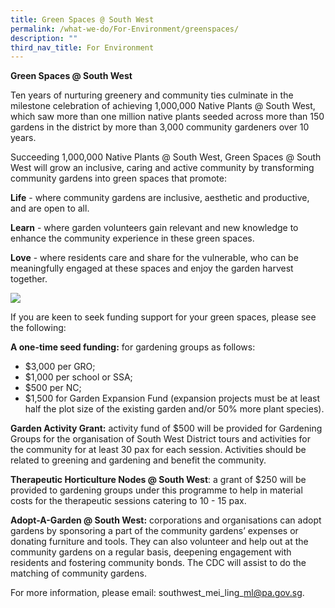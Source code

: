 ```yaml
---
title: Green Spaces @ South West
permalink: /what-we-do/For-Environment/greenspaces/
description: ""
third_nav_title: For Environment
---
```

**Green Spaces @ South West**

Ten years of nurturing greenery and community ties culminate in the milestone celebration of achieving 1,000,000 Native Plants @ South West, which saw more than one million native plants seeded across more than 150 gardens in the district by more than 3,000 community gardeners over 10 years.  
  
Succeeding 1,000,000 Native Plants @ South West, Green Spaces @ South West will grow an inclusive, caring and active community by transforming community gardens into green spaces that promote:  
  
**Life** \- where community gardens are inclusive, aesthetic and productive, and are open to all.  
  
**Learn** \- where garden volunteers gain relevant and new knowledge to enhance the community experience in these green spaces.  
  
**Love** \- where residents care and share for the vulnerable, who can be meaningfully engaged at these spaces and enjoy the garden harvest together.

![](https://www.cdc.gov.sg/images/librariesprovider6/slider/thumbnail-green-spaces-resized.jpg?sfvrsn=83d4f72d_1)

If you are keen to seek funding support for your green spaces, please see the following: 

**A one-time seed funding:** for gardening groups as follows:

*   $3,000 per GRO;
*   $1,000 per school or SSA;
*   $500 per NC;
*   $1,500 for Garden Expansion Fund (expansion projects must be at least half the plot size of the existing garden and/or 50% more plant species).

**Garden Activity Grant:** activity fund of $500 will be provided for Gardening Groups for the organisation of South West District tours and activities for the community for at least 30 pax for each session. Activities should be related to greening and gardening and benefit the community.

**Therapeutic Horticulture Nodes @ South West**: a grant of $250 will be provided to gardening groups under this programme to help in material costs for the therapeutic sessions catering to 10 - 15 pax. 

**Adopt-A-Garden @ South West:** corporations and organisations can adopt gardens by sponsoring a part of the community gardens’ expenses or donating furniture and tools. They can also volunteer and help out at the community gardens on a regular basis, deepening engagement with residents and fostering community bonds. The CDC will assist to do the matching of community gardens.

For more information, please email: southwest\_mei\_ling\_ml@pa.gov.sg.